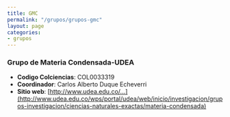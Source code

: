 ```yaml
---
title: GMC
permalink: "/grupos/grupos-gmc"
layout: page
categories:
- grupos
---
```


### Grupo de Materia Condensada-UDEA 
* __Codigo Colciencias__: COL0033319
* __Coordinador__: Carlos Alberto Duque Echeverri
* __Sitio web__: [http://www.udea.edu.co/...](http://www.udea.edu.co/wps/portal/udea/web/inicio/investigacion/grupos-investigacion/ciencias-naturales-exactas/materia-condensada)
